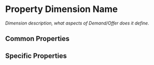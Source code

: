 # Property Dimension Name 
_Dimension description, what aspects of Demand/Offer does it define._

## 

## Common Properties

## Specific Properties